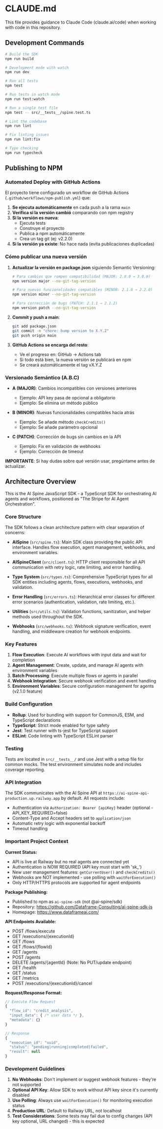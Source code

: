 # CLAUDE.md

This file provides guidance to Claude Code (claude.ai/code) when working with code in this repository.

## Development Commands

```bash
# Build the SDK
npm run build

# Development mode with watch
npm run dev

# Run all tests
npm test

# Run tests in watch mode
npm run test:watch

# Run a single test file
npm test -- src/__tests__/spine.test.ts

# Lint the codebase
npm run lint

# Fix linting issues
npm run lint:fix

# Type checking
npm run typecheck
```

## Publishing to NPM

### Automated Deploy with GitHub Actions

El proyecto tiene configurado un workflow de GitHub Actions (`.github/workflows/npm-publish.yml`) que:

1. **Se ejecuta automáticamente** en cada push a la rama `main`
2. **Verifica si la versión cambió** comparando con npm registry
3. **Si la versión es nueva**:
   - Ejecuta tests
   - Construye el proyecto
   - Publica a npm automáticamente
   - Crea un tag git (ej: v2.2.0)
4. **Si la versión ya existe**: No hace nada (evita publicaciones duplicadas)

### Cómo publicar una nueva versión

1. **Actualizar la versión en package.json** siguiendo Semantic Versioning:
   ```bash
   # Para cambios que rompen compatibilidad (MAJOR: 2.0.0 → 3.0.0)
   npm version major --no-git-tag-version
   
   # Para nuevas funcionalidades compatibles (MINOR: 2.1.0 → 2.2.0)  
   npm version minor --no-git-tag-version
   
   # Para corrección de bugs (PATCH: 2.1.1 → 2.1.2)
   npm version patch --no-git-tag-version
   ```

2. **Commit y push a main**:
   ```bash
   git add package.json
   git commit -m "chore: bump version to X.Y.Z"
   git push origin main
   ```

3. **GitHub Actions se encarga del resto**:
   - Ve el progreso en: GitHub → Actions tab
   - Si todo está bien, la nueva versión se publicará en npm
   - Se creará automáticamente el tag vX.Y.Z

### Versionado Semántico (A.B.C)

- **A (MAJOR)**: Cambios incompatibles con versiones anteriores
  - Ejemplo: API key pasa de opcional a obligatorio
  - Ejemplo: Se elimina un método público
  
- **B (MINOR)**: Nuevas funcionalidades compatibles hacia atrás
  - Ejemplo: Se añade método `checkCredits()`
  - Ejemplo: Se añade parámetro opcional
  
- **C (PATCH)**: Corrección de bugs sin cambios en la API
  - Ejemplo: Fix en validación de webhooks
  - Ejemplo: Corrección de timeout

**IMPORTANTE**: Si hay dudas sobre qué versión usar, pregúntame antes de actualizar.

## Architecture Overview

This is the AI Spine JavaScript SDK - a TypeScript SDK for orchestrating AI agents and workflows, positioned as "The Stripe for AI Agent Orchestration".

### Core Structure

The SDK follows a clean architecture pattern with clear separation of concerns:

- **AISpine** (`src/spine.ts`): Main SDK class providing the public API interface. Handles flow execution, agent management, webhooks, and environment variables.

- **AISpineClient** (`src/client.ts`): HTTP client responsible for all API communication with retry logic, rate limiting, and error handling.

- **Type System** (`src/types.ts`): Comprehensive TypeScript types for all SDK entities including agents, flows, executions, webhooks, and validation.

- **Error Handling** (`src/errors.ts`): Hierarchical error classes for different error scenarios (authentication, validation, rate limiting, etc.).

- **Utilities** (`src/utils.ts`): Validation functions, sanitization, and helper methods used throughout the SDK.

- **Webhooks** (`src/webhooks.ts`): Webhook signature verification, event handling, and middleware creation for webhook endpoints.

### Key Features

1. **Flow Execution**: Execute AI workflows with input data and wait for completion
2. **Agent Management**: Create, update, and manage AI agents with environment variables
3. **Batch Processing**: Execute multiple flows or agents in parallel
4. **Webhook Integration**: Secure webhook verification and event handling
5. **Environment Variables**: Secure configuration management for agents (v2.1.0 feature)

### Build Configuration

- **Rollup**: Used for bundling with support for CommonJS, ESM, and TypeScript declarations
- **TypeScript**: Strict mode enabled for type safety
- **Jest**: Test runner with ts-jest for TypeScript support
- **ESLint**: Code linting with TypeScript ESLint parser

### Testing

Tests are located in `src/__tests__/` and use Jest with a setup file for common mocks. The test environment simulates node and includes coverage reporting.

### API Integration

The SDK communicates with the AI Spine API at `https://ai-spine-api-production.up.railway.app` by default. All requests include:
- Authentication via `Authorization: Bearer {apiKey}` header (optional - API_KEY_REQUIRED=false)
- Content-Type and Accept headers set to `application/json`
- Automatic retry logic with exponential backoff
- Timeout handling

### Important Project Context

**Current Status:**
- API is live at Railway but no real agents are connected yet
- Authentication is NOW REQUIRED (API key must start with 'sk_')
- New user management features: `getCurrentUser()` and `checkCredits()`
- Webhooks are NOT implemented - use polling with `waitForExecution()`
- Only HTTP/HTTPS protocols are supported for agent endpoints

**Package Publishing:**
- Published to npm as `ai-spine-sdk` (not @ai-spine/sdk)
- Repository: https://github.com/Dataframe-Consulting/ai-spine-sdk-js
- Homepage: https://www.dataframeai.com/

**API Endpoints Available:**
- POST /flows/execute
- GET /executions/{executionId}
- GET /flows
- GET /flows/{flowId}
- GET /agents
- POST /agents
- DELETE /agents/{agentId} (Note: No PUT/update endpoint)
- GET /health
- GET /status
- GET /metrics
- POST /executions/{executionId}/cancel

**Request/Response Format:**
```javascript
// Execute Flow Request
{
  "flow_id": "credit_analysis",
  "input_data": { /* user data */ },
  "metadata": {}
}

// Response
{
  "execution_id": "uuid",
  "status": "pending|running|completed|failed",
  "result": null
}
```

### Development Guidelines

1. **No Webhooks**: Don't implement or suggest webhook features - they're not supported
2. **Optional API Key**: Allow SDK to work without API key since it's currently disabled
3. **Use Polling**: Always use `waitForExecution()` for monitoring execution status
4. **Production URL**: Default to Railway URL, not localhost
5. **Test Considerations**: Some tests may fail due to config changes (API key optional, URL changed) - this is expected